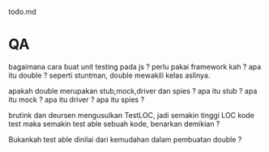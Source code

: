 todo.md
# QA
bagaimana cara buat unit testing pada js ?
perlu pakai framework kah ?
apa itu double ? seperti stuntman, double mewakili kelas aslinya.

apakah double merupakan stub,mock,driver dan spies ?
apa itu stub ?
apa itu mock ?
apa itu driver ?
apa itu spies ?

brutink dan deursen mengusulkan TestLOC, jadi semakin tinggi LOC kode test maka semakin test able sebuah kode, benarkan demikian ?

Bukankah test able dinilai dari kemudahan dalam pembuatan double ?

